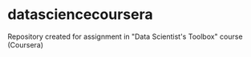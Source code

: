 # datasciencecoursera
Repository created for assignment in "Data Scientist's Toolbox" course (Coursera)
